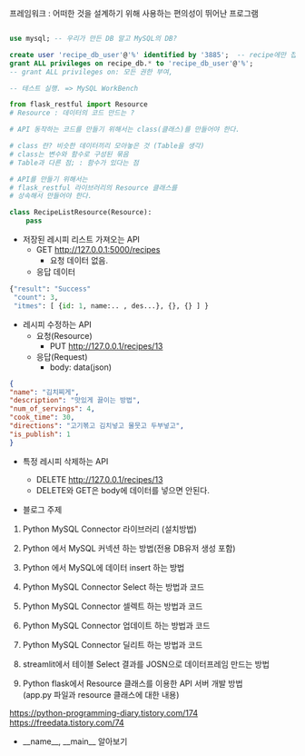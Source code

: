 
프레임워크 : 어떠한 것을 설계하기 위해 사용하는 편의성이 뛰어난 프로그램

```sql

use mysql; -- 우리가 만든 DB 말고 MySQL의 DB?

create user 'recipe_db_user'@'%' identified by '3885';  -- recipe에만 접속?
grant ALL privileges on recipe_db.* to 'recipe_db_user'@'%';
-- grant ALL privileges on: 모든 권한 부여, 

-- 테스트 실행. => MySQL WorkBench
```

```python
from flask_restful import Resource
# Resource : 데이터의 코드 만드는 ?

# API 동작하는 코드를 만들기 위해서는 class(클래스)를 만들어야 한다.

# class 란? 비슷한 데이터끼리 모아놓은 것 (Table을 생각)
# class는 변수와 함수로 구성된 묶음
# Table과 다른 점; : 함수가 있다는 점

# API를 만들기 위해서는
# flask_restful 라이브러리의 Resource 클래스를
# 상속해서 만들어야 한다.

class RecipeListResource(Resource):
    pass
```

- 저장된 레시피 리스트 가져오는 API
    - GET http://127.0.0.1:5000/recipes
      - 요청 데이터 없음.
    - 응답 데이터
```python
{"result": "Success"
 "count": 3,
 "itmes": [ {id: 1, name:.. , des...}, {}, {} ] }
```
- 레시피 수정하는 API
  - 요청(Resource)
    - PUT http://127.0.0.1/recipes/13
  - 응답(Request)
    - body: data(json)
```json
{
"name": "김치찌게",
"description": "맛있게 끓이는 방법",
"num_of_servings": 4,
"cook_time": 30,
"directions": "고기볶고 김치넣고 물뭇고 두부넣고",
"is_publish": 1
}
```
- 특정 레시피 삭제하는 API
  - DELETE http://127.0.0.1/recipes/13
  - DELETE와 GET은 body에 데이터를 넣으면 안된다. 

- 블로그 주제
1. Python MySQL Connector 라이브러리 (설치방법)
2. Python 에서 MySQL 커넥션 하는 방법(전용 DB유저 생성 포함)
3. Python 에서 MySQL에 데이터 insert 하는 방법
4. Python MySQL Connector Select 하는 방법과 코드

5. Python MySQL Connector 셀렉트 하는 방법과 코드
6. Python MySQL Connector 업데이트 하는 방법과 코드
7. Python MySQL Connector 딜리트 하는 방법과 코드
8. streamlit에서 테이블 Select 결과를 JOSN으로 데이터프레임 만드는 방법
9. Python flask에서 Resource 클래스를 이용한 API 서버 개발 방법  
    (app.py 파일과 resource 클래스에 대한 내용)


https://python-programming-diary.tistory.com/174
https://freedata.tistory.com/74

- \_\_name\_\_, \_\_main\__ 알아보기